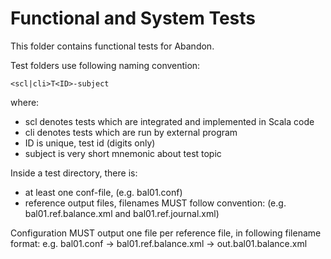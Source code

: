 # Functional and System Tests

This folder contains functional tests for Abandon.

Test folders use following naming convention:

    <scl|cli>T<ID>-subject

where: 
   - scl denotes tests which are integrated and implemented in Scala code
   - cli denotes tests which are run by external program
   - ID is unique, test id (digits only)
   - subject is very short mnemonic about test topic

Inside a test directory, there is:

 - at least one conf-file, (e.g. bal01.conf)
 - reference output files, filenames MUST follow convention: 
   (e.g. bal01.ref.balance.xml and bal01.ref.journal.xml)

Configuration MUST output one file per reference file, in following filename format:
e.g. bal01.conf -> bal01.ref.balance.xml -> out.bal01.balance.xml


